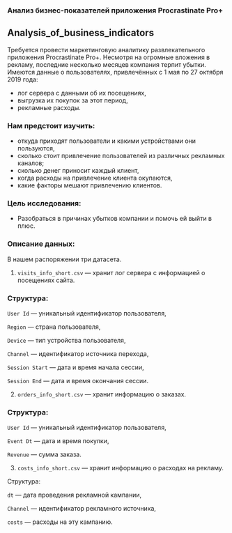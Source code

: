 ### Анализ бизнес-показателей приложения Procrastinate Pro+
## Analysis_of_business_indicators
Требуется провести маркетинговую аналитику развлекательного приложения Procrastinate Pro+.
Несмотря на огромные вложения в рекламу, последние несколько месяцев компания терпит убытки.
Имеются данные о пользователях, привлечённых с 1 мая по 27 октября 2019 года:

* лог сервера с данными об их посещениях,
* выгрузка их покупок за этот период,
* рекламные расходы.

### Нам предстоит изучить:

* откуда приходят пользователи и какими устройствами они пользуются,
* сколько стоит привлечение пользователей из различных рекламных каналов;
* сколько денег приносит каждый клиент,
* когда расходы на привлечение клиента окупаются,
* какие факторы мешают привлечению клиентов.

### Цель исследования:

* Разобраться в причинах убытков компании и помочь ей выйти в плюс.

### Описание данных:

В нашем распоряжении три датасета.


1. `visits_info_short.csv` — хранит лог сервера с информацией о посещениях сайта.

### Структура:

`User Id` — уникальный идентификатор пользователя,

`Region` — страна пользователя,

`Device` — тип устройства пользователя,

`Channel` — идентификатор источника перехода,

`Session Start` — дата и время начала сессии,

`Session End` — дата и время окончания сессии.


2. `orders_info_short.csv` — хранит информацию о заказах.

### Структура:

`User Id` — уникальный идентификатор пользователя,

`Event Dt` — дата и время покупки,

`Revenue` — сумма заказа.


3. `costs_info_short.csv` — хранит информацию о расходах на рекламу.

Структура:

`dt` — дата проведения рекламной кампании,

`Channel` — идентификатор рекламного источника,

`costs` — расходы на эту кампанию.



